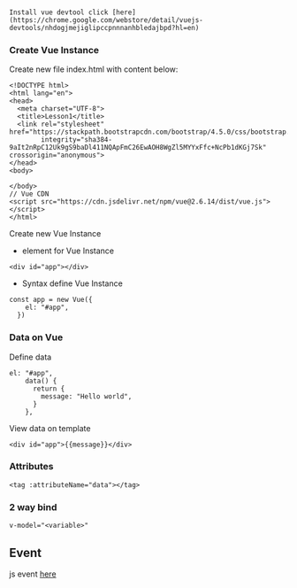 ###
```
Install vue devtool click [here](https://chrome.google.com/webstore/detail/vuejs-devtools/nhdogjmejiglipccpnnnanhbledajbpd?hl=en)
```

### Create Vue Instance
Create new file index.html with content below:
```
<!DOCTYPE html>
<html lang="en">
<head>
  <meta charset="UTF-8">
  <title>Lesson1</title>
  <link rel="stylesheet" href="https://stackpath.bootstrapcdn.com/bootstrap/4.5.0/css/bootstrap.min.css"
        integrity="sha384-9aIt2nRpC12Uk9gS9baDl411NQApFmC26EwAOH8WgZl5MYYxFfc+NcPb1dKGj7Sk" crossorigin="anonymous">
</head>
<body>

</body>
// Vue CDN
<script src="https://cdn.jsdelivr.net/npm/vue@2.6.14/dist/vue.js"></script>
</html>
```
Create new Vue Instance
- element for Vue Instance
```
<div id="app"></div>
```
- Syntax define Vue Instance
```
const app = new Vue({
    el: "#app",
  })
```

### Data on Vue
Define data
```
el: "#app",
    data() {
      return {
        message: "Hello world",
      }
    },
```
View data on template
```
<div id="app">{{message}}</div>
```
### Attributes
```
<tag :attributeName="data"></tag>
```

### 2 way bind
```
v-model="<variable>"
```

## Event
js event [here](https://www.w3schools.com/js/js_events.asp)
